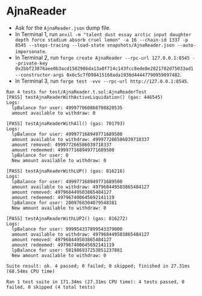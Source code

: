 # AjnaReader

- Ask for the `AjnaReader.json` dump file.
- In Terminal 1, run `anvil -m "talent dust essay arctic input daughter depth force stadium absorb cruel lemon" -a 16 --chain-id 1337 -p 8545 --steps-tracing --load-state snapshots/AjnaReader.json --auto-impersonate`.
- In Terminal 2, run `forge create AjnaReader --rpc-url 127.0.0.1:8545 --private-key 0x2bbf23876aee0b3acd1502986da13a0f714c143fcc8ede8e2821782d75033ad1 --constructor-args 0x6c5c7fD98415168ada1930d44447790959097482`.
- In Terminal 3, run `forge test -vvv --rpc-url http://127.0.0.1:8545`.

```
Ran 4 tests for test/AjnaReader.t.sol:AjnaReaderTest
[PASS] testAjnaReaderWithActiveLiquidation() (gas: 446545)
Logs:
  lpBalance for user: 499977060860708820535
  amount available to withdraw: 0

[PASS] testAjnaReaderWithAll() (gas: 701793)
Logs:
  lpBalance for user: 499977168949771689500
  amount available to withdraw: 499977266586039718337
  amount removed: 499977266586039718337
  amount redeemed: 499977168949771689500
  lpBalance for user: 0
  New amount available to withdraw: 0

[PASS] testAjnaReaderWithLUP() (gas: 816216)
Logs:
  lpBalance for user: 499977168949771689500
  amount available to withdraw: 497968449503865484127
  amount removed: 497968449503865484127
  amount redeemed: 497967400645692141119
  lpBalance for user: 2009768304079548381
  New amount available to withdraw: 0

[PASS] testAjnaReaderWithLUP2() (gas: 816272)
Logs:
  lpBalance for user: 999954337899543379000
  amount available to withdraw: 497968449503865484127
  amount removed: 497968449503865484127
  amount redeemed: 497967400645692141119
  lpBalance for user: 501986937253851237881
  New amount available to withdraw: 0

Suite result: ok. 4 passed; 0 failed; 0 skipped; finished in 27.31ms (68.54ms CPU time)

Ran 1 test suite in 171.34ms (27.31ms CPU time): 4 tests passed, 0 failed, 0 skipped (4 total tests)
```